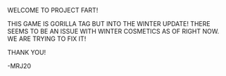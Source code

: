 WELCOME TO PROJECT FART!

THIS GAME IS GORILLA TAG BUT INTO THE WINTER UPDATE!
THERE SEEMS TO BE AN ISSUE WITH WINTER COSMETICS AS
OF RIGHT NOW. WE ARE TRYING TO FIX IT!

THANK YOU!

-MRJ20

